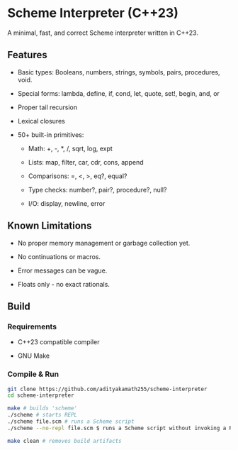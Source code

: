 # Scheme Interpreter (C++23)

A minimal, fast, and correct Scheme interpreter written in C++23. 

## Features

- Basic types: Booleans, numbers, strings, symbols, pairs, procedures, void.

- Special forms: lambda, define, if, cond, let, quote, set!, begin, and, or

- Proper tail recursion

- Lexical closures

- 50+ built-in primitives:

  - Math: +, -, *, /, sqrt, log, expt

  - Lists: map, filter, car, cdr, cons, append

  - Comparisons: =, <, >, eq?, equal?

  - Type checks: number?, pair?, procedure?, null?

  - I/O: display, newline, error

## Known Limitations

- No proper memory management or garbage collection yet.

- No continuations or macros.

- Error messages can be vague.

- Floats only - no exact rationals.

## Build

### Requirements

- C++23 compatible compiler

- GNU Make

### Compile & Run

```bash 
git clone https://github.com/adityakamath255/scheme-interpreter 
cd scheme-interpreter 

make # builds 'scheme' 
./scheme # starts REPL 
./scheme file.scm # runs a Scheme script 
./scheme --no-repl file.scm $ runs a Scheme script without invoking a REPL loop

make clean # removes build artifacts 
```
